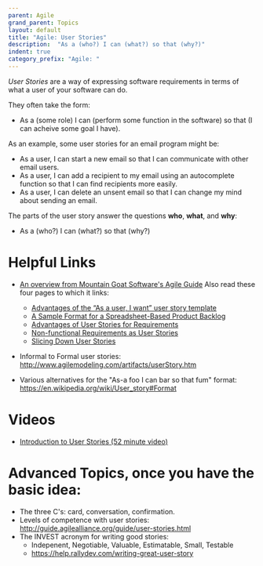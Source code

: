 ```yaml
---
parent: Agile
grand_parent: Topics
layout: default
title: "Agile: User Stories"
description:  "As a (who?) I can (what?) so that (why?)"
indent: true
category_prefix: "Agile: "
---
```



*User Stories* are a way of expressing software requirements in terms of what a user of your software can do.

They often take the form: 

* As a (some role) I can (perform some function in the software) so that (I can acheive some goal I have).


As an example, some user stories for an email program might be:

* As a user, I can start a new email so that I can communicate with other email users.
* As a user, I can add a recipient to my email using an autocomplete function so that I can find recipients more easily.
* As a user, I can delete an unsent email so that I can change my mind about sending an email.

The parts of the user story answer the questions **who**, **what**, and **why**:

* As a (who?) I can (what?) so that (why?)

# Helpful Links

* [An overview from Mountain Goat Software's Agile Guide](https://www.mountaingoatsoftware.com/agile/user-stories)
    Also read these four pages to which it links:
    * [Advantages of the “As a user, I want” user story template](https://www.mountaingoatsoftware.com/blog/advantages-of-the-as-a-user-i-want-user-story-template)
    * [A Sample Format for a Spreadsheet-Based Product Backlog](https://www.mountaingoatsoftware.com/blog/a-sample-format-for-a-spreadsheet-based-product-backlog)
    * [Advantages of User Stories for Requirements](https://www.mountaingoatsoftware.com/articles/advantages-of-user-stories-for-requirements)
    * [Non-functional Requirements as User Stories](https://www.mountaingoatsoftware.com/blog/non-functional-requirements-as-user-stories)
    * [Slicing Down User Stories](https://www.agilelearninglabs.com/2013/04/introduction-user-stories/)

* Informal to Formal user stories: <http://www.agilemodeling.com/artifacts/userStory.htm>
* Various alternatives for the "As-a foo I can bar so that fum" format: <https://en.wikipedia.org/wiki/User_story#Format>

# Videos

* [Introduction to User Stories (52 minute video)](https://www.mountaingoatsoftware.com/presentations/introduction-to-user-stories)

# Advanced Topics, once you have the basic idea:

* The three C's: card, conversation, confirmation.    
* Levels of competence with user stories: <http://guide.agilealliance.org/guide/user-stories.html>
* The INVEST acronym for writing good stories: 
   * Indepenent, Negotiable, Valuable, Estimatable, Small, Testable
   * <https://help.rallydev.com/writing-great-user-story>




